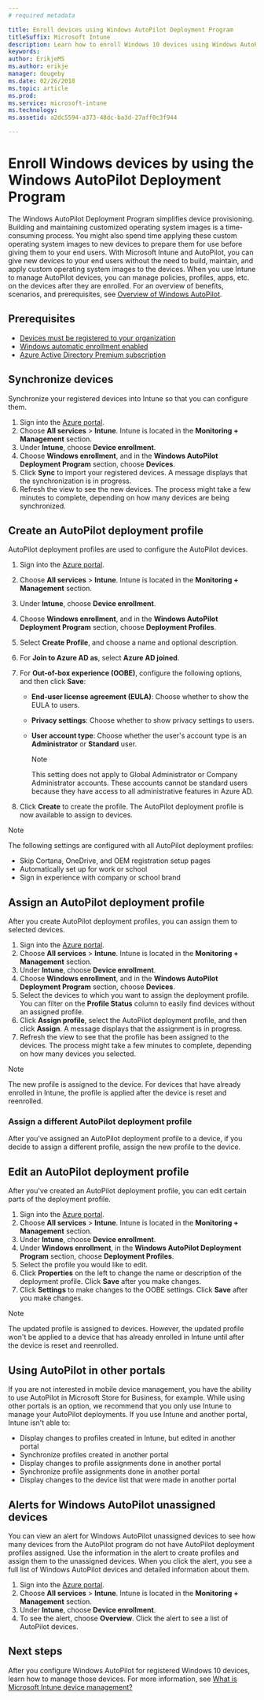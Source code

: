 ```yaml
---
# required metadata

title: Enroll devices using Windows AutoPilot Deployment Program
titleSuffix: Microsoft Intune
description: Learn how to enroll Windows 10 devices using Windows AutoPilot Deployment program.
keywords:
author: ErikjeMS
ms.author: erikje
manager: dougeby
ms.date: 02/26/2018
ms.topic: article
ms.prod:
ms.service: microsoft-intune
ms.technology:
ms.assetid: a2dc5594-a373-48dc-ba3d-27aff0c3f944

---
```


# Enroll Windows devices by using the Windows AutoPilot Deployment Program
The Windows AutoPilot Deployment Program simplifies device provisioning. Building and maintaining customized operating system images is a time-consuming process. You might also spend time applying these custom operating system images to new devices to prepare them for use before giving them to your end users. With Microsoft Intune and AutoPilot, you can give new devices to your end users without the need to build, maintain, and apply custom operating system images to the devices. When you use Intune to manage AutoPilot devices, you can manage policies, profiles, apps, etc. on the devices after they are enrolled. For an overview of benefits, scenarios, and prerequisites, see [Overview of Windows AutoPilot](https://docs.microsoft.com/windows/deployment/windows-autopilot/windows-10-autopilot).

## Prerequisites
- [Devices must be registered to your organization](https://docs.microsoft.com/windows/deployment/windows-autopilot/windows-10-autopilot#device-registration-and-oobe-customization)
- [Windows automatic enrollment enabled](https://docs.microsoft.com/intune-classic/deploy-use/set-up-windows-device-management-with-microsoft-intune#enable-windows-10-automatic-enrollment)
- [Azure Active Directory Premium subscription](https://docs.microsoft.com/azure/active-directory/active-directory-get-started-premium) <!--&#40;[trial subscription](http://go.microsoft.com/fwlink/?LinkID=816845)&#41;-->

## Synchronize devices
Synchronize your registered devices into Intune so that you can configure them.

1. Sign into the [Azure portal](https://portal.azure.com).
2. Choose **All services** > **Intune**. Intune is located in the **Monitoring + Management** section.
3. Under **Intune**, choose **Device enrollment**.
4. Choose **Windows enrollment**, and in the **Windows AutoPilot Deployment Program** section, choose **Devices**.
5. Click **Sync** to import your registered devices. A message displays that the synchronization is in progress.
6. Refresh the view to see the new devices. The process might take a few minutes to complete, depending on how many devices are being synchronized.  

## Create an AutoPilot deployment profile
AutoPilot deployment profiles are used to configure the AutoPilot devices.
1. Sign into the [Azure portal](https://portal.azure.com).
2. Choose **All services** > **Intune**. Intune is located in the **Monitoring + Management** section.
3. Under **Intune**, choose **Device enrollment**.
4. Choose **Windows enrollment**, and in the **Windows AutoPilot Deployment Program** section, choose **Deployment Profiles**.
5. Select **Create Profile**, and choose a name and optional description.
6. For **Join to Azure AD as**, select **Azure AD joined**.​
7. For **Out-of-box experience (OOBE)**, configure the following options, and then click **Save**:

   - **End-user license agreement (EULA)**: Choose whether to show the EULA to users.
   - **Privacy settings**: Choose whether to show privacy settings to users.
   - **User account type**: Choose whether the user's account type is an **Administrator** or **Standard** user.

     > [!Note]    
     > This setting does not apply to Global Administrator or Company Administrator accounts. These accounts cannot be standard users because they have access to all administrative features in Azure AD.


6. Click **Create** to create the profile. The AutoPilot deployment profile is now available to assign to devices.

> [!Note]    
> The following settings are configured with all AutoPilot deployment profiles:
> - Skip Cortana, OneDrive, and OEM registration setup pages
> - Automatically set up for work or school
> - Sign in experience with company or school brand     

## Assign an AutoPilot deployment profile
After you create AutoPilot deployment profiles, you can assign them to selected devices.

1. Sign into the [Azure portal](https://portal.azure.com).
2. Choose **All services** > **Intune**. Intune is located in the **Monitoring + Management** section.
3. Under **Intune**, choose **Device enrollment**.
4. Choose **Windows enrollment**, and in the **Windows AutoPilot Deployment Program** section, choose **Devices**.
5. Select the devices to which you want to assign the deployment profile. You can filter on the **Profile Status** column to easily find devices without an assigned profile.
6. Click **Assign profile**, select the AutoPilot deployment profile, and then click **Assign**. A message displays that the assignment is in progress.
7. Refresh the view to see that the profile has been assigned to the devices. The process might take a few minutes to complete, depending on how many devices you selected.

> [!Note]
> The new profile is assigned to the device. For devices that have already enrolled in Intune, the profile is applied after the device is reset and reenrolled.

### Assign a different AutoPilot deployment profile
After you've assigned an AutoPilot deployment profile to a device, if you decide to assign a different profile, assign the new profile to the device.  

## Edit an AutoPilot deployment profile
After you've created an AutoPilot deployment profile, you can edit certain parts of the deployment profile.   

1. Sign into the [Azure portal](https://portal.azure.com).
2. Choose **All services** > **Intune**. Intune is located in the **Monitoring + Management** section.
3. Under **Intune**, choose **Device enrollment**.
4. Under **Windows enrollment**, in the **Windows AutoPilot Deployment Program** section, choose **Deployment Profiles**.
5. Select the profile you would like to edit.
6. Click **Properties** on the left to change the name or description of the deployment profile. Click **Save** after you make changes.
7. Click **Settings** to make changes to the OOBE settings. Click **Save** after you make changes.

> [!NOTE]
> The updated profile is assigned to devices. However, the updated profile won't be applied to a device that has already enrolled in Intune until after the device is reset and reenrolled.

## Using AutoPilot in other portals
If you are not interested in mobile device management, you have the ability to use AutoPilot in Microsoft Store for Business, for example. While using other portals is an option, we recommend that you only use Intune to manage your AutoPilot deployments. If you use Intune and another portal, Intune isn't able to:
- Display changes to profiles created in Intune, but edited in another portal
- Synchronize profiles created in another portal
- Display changes to profile assignments done in another portal
- Synchronize profile assignments done in another portal
- Display changes to the device list that were made in another portal

## Alerts for Windows AutoPilot unassigned devices  <!-- 163236 -->
You can view an alert for Windows AutoPilot unassigned devices to see how many devices from the AutoPilot program do not have AutoPilot deployment profiles assigned. Use the information in the alert to create profiles and assign them to the unassigned devices. When you click the alert, you see a full list of Windows AutoPilot devices and detailed information about them.

1. Sign into the [Azure portal](https://portal.azure.com).
2. Choose **All services** > **Intune**. Intune is located in the **Monitoring + Management** section.
3. Under **Intune**, choose **Device enrollment**.
4. To see the alert, choose **Overview**. Click the alert to see a list of AutoPilot devices. 

## Next steps
After you configure Windows AutoPilot for registered Windows 10 devices, learn how to manage those devices. For more information, see [What is Microsoft Intune device management?](https://docs.microsoft.com/intune/device-management)
